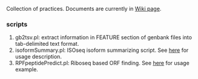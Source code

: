 Collection of practices. Documents are currently in [Wiki page](https://github.com/wdlingit/cop/wiki).

### scripts

1. gb2tsv.pl: extract information in FEATURE section of genbank files into tab-delimited text format.
1. isoformSummary.pl: ISOseq isoform summarizing script. See [here](https://github.com/wdlingit/cop/wiki/Summarize-ISOseq-isoforms) for usage description.
1. RPFpeptidePredict.pl: Riboseq based ORF finding. See [here](https://github.com/wdlingit/cop/wiki/Ribo-seq-based-ORF-prediction) for usage example.
